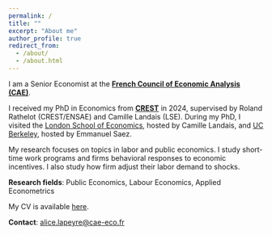 ```yaml
---
permalink: /
title: ""
excerpt: "About me"
author_profile: true
redirect_from: 
  - /about/
  - /about.html
---
```


I am a Senior Economist at the **[French Council of Economic Analysis (CAE)](https://www.cae-eco.fr/en/)**. 

I received my PhD in Economics from **[CREST](https://crest.science)** in 2024, supervised by Roland Rathelot (CREST/ENSAE) and Camille Landais (LSE). During my PhD, I visited the [London School of Economics](https://www.lse.ac.uk), hosted by Camille Landais, and [UC Berkeley](https://www.econ.berkeley.edu), hosted by Emmanuel Saez.

My research focuses on topics in labor and public economics. I study short-time work programs and firms behavioral responses to economic incentives. I also study how firm adjust their labor demand to shocks. 

**Research fields**: Public Economics, Labour Economics, Applied Econometrics

 My CV is available [here](https://github.com/alicelapeyre/alicelapeyre.github.io/raw/master/files/ALapeyre_CV.pdf).

**Contact**: [alice.lapeyre@cae-eco.fr](mailto:alice.lapeyre@cae-eco.fr) 

<!--- References: 
- [Camille Landais](https://econ.lse.ac.uk/staff/clandais/cgi-bin/index.php) (LSE)
- [Roland Rathelot](http://rolandrathelot.com) (CREST/ENSAE) --->
